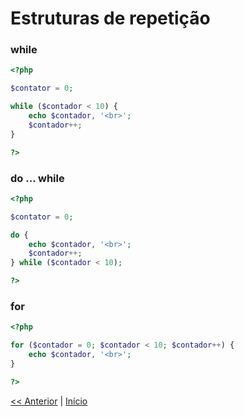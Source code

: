 # Estruturas de repetição

### while

```php
<?php

$contator = 0;

while ($contador < 10) {
    echo $contador, '<br>';
    $contador++;
}

?>
```

### do ... while

```php
<?php

$contator = 0;

do {
    echo $contador, '<br>';
    $contador++;
} while ($contador < 10);

?>
```

### for

```php
<?php

for ($contador = 0; $contador < 10; $contador++) {
    echo $contador, '<br>';
}

?>
```

[<< Anterior](https://github.com/agenciasys/as-capacita/blob/master/PHP-basics/EstruturasCondicionais.md)
|
[Início](https://github.com/agenciasys/as-capacita/blob/master/PHP-basics/README.md)
